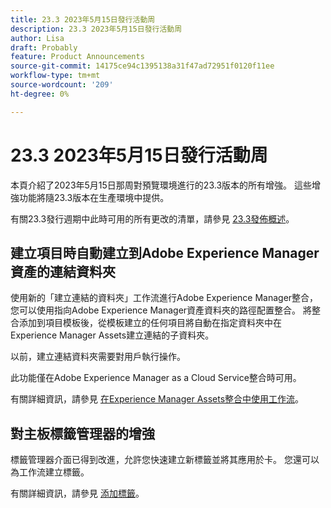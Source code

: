 ```yaml
---
title: 23.3 2023年5月15日發行活動周
description: 23.3 2023年5月15日發行活動周
author: Lisa
draft: Probably
feature: Product Announcements
source-git-commit: 14175ce94c1395138a31f47ad72951f0120f11ee
workflow-type: tm+mt
source-wordcount: '209'
ht-degree: 0%

---
```


# 23.3 2023年5月15日發行活動周

本頁介紹了2023年5月15日那周對預覽環境進行的23.3版本的所有增強。 這些增強功能將隨23.3版本在生產環境中提供。

有關23.3發行週期中此時可用的所有更改的清單，請參見 [23.3發佈概述](/help/quicksilver/product-announcements/product-releases/23.3-release-activity/23-3-release-overview.md)。

## 建立項目時自動建立到Adobe Experience Manager資產的連結資料夾

使用新的「建立連結的資料夾」工作流進行Adobe Experience Manager整合，您可以使用指向Adobe Experience Manager資產資料夾的路徑配置整合。 將整合添加到項目模板後，從模板建立的任何項目將自動在指定資料夾中在Experience Manager Assets建立連結的子資料夾。

以前，建立連結資料夾需要對用戶執行操作。

此功能僅在Adobe Experience Manager as a Cloud Service整合時可用。

有關詳細資訊，請參見 [在Experience Manager Assets整合中使用工作流](/help/quicksilver/documents/adobe-workfront-for-experience-manager-assets-essentials/use-aem-workflows.md)。

## 對主板標籤管理器的增強

標籤管理器介面已得到改進，允許您快速建立新標籤並將其應用於卡。 您還可以為工作流建立標籤。

有關詳細資訊，請參見 [添加標籤](/help/quicksilver/agile/get-started-with-boards/add-tags.md)。

